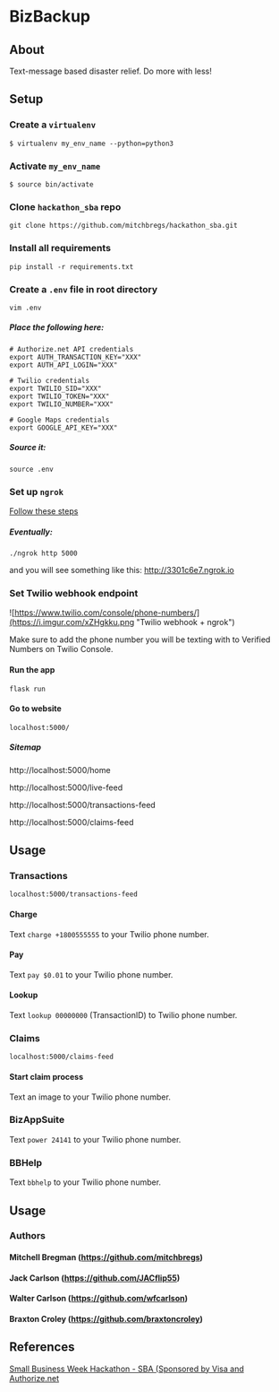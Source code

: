 # BizBackup

## About

Text-message based disaster relief. Do more with less!

## Setup

### Create a `virtualenv`
`$ virtualenv my_env_name --python=python3`


### Activate `my_env_name`
`$ source bin/activate`


### Clone `hackathon_sba` repo
`git clone https://github.com/mitchbregs/hackathon_sba.git`


### Install all requirements
`pip install -r requirements.txt`


### Create a `.env` file in root directory
 `vim .env`
 
##### Place the following here:
 ```
# Authorize.net API credentials
export AUTH_TRANSACTION_KEY="XXX"
export AUTH_API_LOGIN="XXX"

# Twilio credentials
export TWILIO_SID="XXX"
export TWILIO_TOKEN="XXX"
export TWILIO_NUMBER="XXX"

# Google Maps credentials
export GOOGLE_API_KEY="XXX"
 
 ```
 
##### Source it:
 `source .env`

### Set up `ngrok`
[Follow these steps](https://ngrok.com/)

##### Eventually:
`./ngrok http 5000`

and you will see something like this: http://3301c6e7.ngrok.io

### Set Twilio webhook endpoint

![https://www.twilio.com/console/phone-numbers/](https://i.imgur.com/xZHgkku.png "Twilio webhook + ngrok")

Make sure to add the phone number you will be texting with to Verified Numbers on Twilio Console.

#### Run the app

`flask run`

#### Go to website

`localhost:5000/`

##### Sitemap

http://localhost:5000/home

http://localhost:5000/live-feed

http://localhost:5000/transactions-feed

http://localhost:5000/claims-feed

## Usage

### Transactions

`localhost:5000/transactions-feed`

#### Charge

Text `charge +1800555555` to your Twilio phone number.

#### Pay

Text `pay $0.01` to your Twilio phone number.

#### Lookup

Text `lookup 00000000` (TransactionID) to Twilio phone number.

### Claims

`localhost:5000/claims-feed`

#### Start claim process

Text an image to your Twilio phone number.

### BizAppSuite

Text `power 24141` to your Twilio phone number.

### BBHelp

Text `bbhelp` to your Twilio phone number.

## Usage

### Authors

#### Mitchell Bregman (https://github.com/mitchbregs)
#### Jack Carlson (https://github.com/JACflip55)
#### Walter Carlson (https://github.com/wfcarlson)
#### Braxton Croley (https://github.com/braxtoncroley)

## References

[Small Business Week Hackathon - SBA (Sponsored by Visa and Authorize.net](https://smallbizweek.hackathon.com/)


